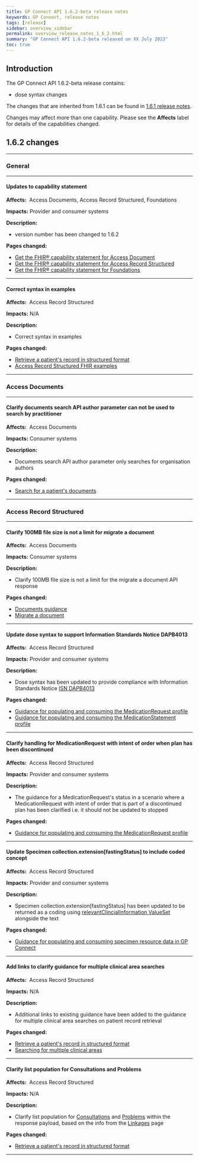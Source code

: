 ```yaml
---
title: GP Connect API 1.6.2-beta release notes
keywords: GP Connect, release notes
tags: [release]
sidebar: overview_sidebar
permalink: overview_release_notes_1_6_2.html
summary: "GP Connect API 1.6.2-beta released on XX July 2023"
toc: true
---
```


## Introduction ##

The GP Connect API 1.6.2-beta release contains:

- dose syntax changes

The changes that are inherited from 1.6.1 can be found in [1.6.1 release notes](overview_release_notes_1_6_1.html).

Changes may affect more than one capability. Please see the **Affects** label for details of the capabilities changed.

## 1.6.2 changes ##

---

### General

---

#### Updates to capability statement

**Affects:**&nbsp; Access Documents, Access Record Structured, Foundations

**Impacts:** Provider and consumer systems

**Description:**

- version number has been changed to 1.6.2

**Pages changed:**

- [Get the FHIR&reg; capability statement for Access Document](access_documents_use_case_get_the_fhir_capability_statement.html)
- [Get the FHIR&reg; capability statement for Access Record Structured](accessrecord_structured_get_the_fhir_capability_statement.html)
- [Get the FHIR&reg; capability statement for Foundations](foundations_use_case_get_the_fhir_capability_statement.html)

---

#### Correct syntax in examples

**Affects:**&nbsp; Access Record Structured

**Impacts:** N/A

**Description:**

- Correct syntax in examples

**Pages changed:**

- [Retrieve a patient's record in structured format](accessrecord_structured_development_retrieve_patient_record.html)
- [Access Record Structured FHIR examples](accessrecord_structured_development_fhir_examples_forwards_consultations.html)

---

### Access Documents

---

#### Clarify documents search API author parameter can not be used to search by practitioner

**Affects:**&nbsp; Access Documents

**Impacts:** Consumer systems

**Description:**

- Documents search API author parameter only searches for organisation authors

**Pages changed:**

- [Search for a patient's documents](access_documents_development_search_patient_documents.html)

---

### Access Record Structured

---

#### Clarify 100MB file size is not a limit for migrate a document

**Affects:**&nbsp; Access Documents

**Impacts:** Consumer systems

**Description:**

- Clarify 100MB file size is not a limit for the migrate a document API response

**Pages changed:**

- [Documents guidance](access_documents_development_documents_guidance.html)
- [Migrate a document](access_documents_development_migrate_patient_documents.html)

---

#### Update dose syntax to support Information Standards Notice DAPB4013

**Affects:**&nbsp; Access Record Structured

**Impacts:** Provider and consumer systems

**Description:**

- Dose syntax has been updated to provide compliance with Information Standards Notice [ISN DAPB4013](https://digital.nhs.uk/data-and-information/information-standards/information-standards-and-data-collections-including-extractions/publications-and-notifications/standards-and-collections/dapb4013-medicine-and-allergy-intolerance-data-transfer)

**Pages changed:**

- [Guidance for populating and consuming the MedicationRequest profile](accessrecord_structured_development_medicationrequest.html)
- [Guidance for populating and consuming the MedicationStatement profile](accessrecord_structured_development_medicationstatement.html)

---

#### Clarify handling for MedicationRequest with intent of order when plan has been discontinued

**Affects:**&nbsp; Access Record Structured

**Impacts:** Provider and consumer systems

**Description:**

- The guidance for a MedicationRequest's status in a scenario where a MedicationRequest with intent of order that is part of a discontinued plan has been clarified i.e. it should not be updated to stopped

**Pages changed:**

- [Guidance for populating and consuming the MedicationRequest profile](accessrecord_structured_development_medicationrequest.html)

---

#### Update Specimen collection.extension[fastingStatus] to include coded concept

**Affects:**&nbsp; Access Record Structured

**Impacts:** Provider and consumer systems

**Description:**

- Specimen collection.extension[fastingStatus] has been updated to be returned as a coding using [relevantClincialInformation ValueSet](https://terminology.hl7.org/ValueSet-v2-0916.html) alongside the text

**Pages changed:**

- [Guidance for populating and consuming specimen resource data in GP Connect](accessrecord_structured_development_specimen.html)

---

#### Add links to clarify guidance for multiple clinical area searches

**Affects:**&nbsp; Access Record Structured

**Impacts:** N/A

**Description:**

- Additional links to existing guidance have been added to the guidance for multiple clinical area searches on patient record retrieval

**Pages changed:**

- [Retrieve a patient's record in structured format](accessrecord_structured_development_retrieve_patient_record.html)
- [Searching for multiple clinical areas](accessrecord_structured_development_searchMultiAreaSearches.html)

---

#### Clarify list population for Consultations and Problems

**Affects:**&nbsp; Access Record Structured

**Impacts:** N/A

**Description:**

- Clarify list population for [Consultations](accessrecord_structured_development_retrieve_patient_record.html#consultations) and [Problems](accessrecord_structured_development_retrieve_patient_record.html#problems) within the response payload, based on the info from the [Linkages](accessrecord_structured_development_linkages.html) page

**Pages changed:**

- [Retrieve a patient's record in structured format](accessrecord_structured_development_retrieve_patient_record.html)

---
